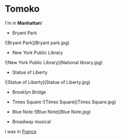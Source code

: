 # Tomoko

I'm in **Manhattan**!

- Bryant Park

![Bryant Park](Bryant park.jpg)
- New York Public Library

![New York Public Library](National library.jpg)
- Statue  of Liberty

![Statue of Liberty](Statue of Liberty.jpg)

- Brooklyn Bridge

- Times Square
![Times Square](Times Square.jpg)

- Blue Note
![Blue Note](Blue Note.jpg)

- Broadway musical


I was in [France](france.html)
